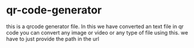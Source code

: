 # qr-code-generator
this is a qrcode generator file.
In this we have converted an text file in qr code
you can convert any image or video or any type of file using this.
we have to just provide the path in the url
